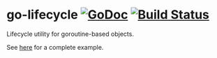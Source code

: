 # go-lifecycle [![GoDoc](https://godoc.org/github.com/boz/go-lifecycle?status.svg)](https://godoc.org/github.com/boz/go-lifecycle) [![Build Status](https://travis-ci.org/boz/go-lifecycle.svg?branch=master)](https://travis-ci.org/boz/go-lifecycle)

Lifecycle utility for goroutine-based objects.

See [here](_example/example.go) for a complete example.
